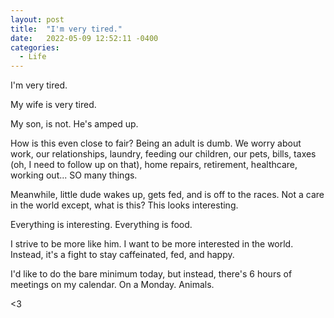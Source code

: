 ```yaml
---
layout: post
title:  "I'm very tired."
date:   2022-05-09 12:52:11 -0400
categories:
  - Life
---
```


I'm very tired.

My wife is very tired.

My son, is not. He's amped up.

How is this even close to fair? Being an adult is dumb. We worry about work, our relationships, laundry, feeding our children, our pets, bills, taxes (oh, I need to follow up on that), home repairs, retirement, healthcare, working out... SO many things. 

Meanwhile, little dude wakes up, gets fed, and is off to the races. Not a care in the world except, what is this? This looks interesting. 

Everything is interesting.
Everything is food.

I strive to be more like him. I want to be more interested in the world. Instead, it's a fight to stay caffeinated, fed, and happy. 

I'd like to do the bare minimum today, but instead, there's 6 hours of meetings on my calendar. On a Monday. Animals.

<3